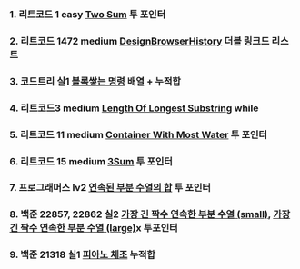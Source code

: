 ### 1. 리트코드 1 easy [Two Sum](https://leetcode.com/problems/two-sum/description/) 투 포인터

### 2. 리트코드 1472 medium [DesignBrowserHistory](https://leetcode.com/problems/design-browser-history/) 더블 링크드 리스트

### 3. 코드트리 실1 [블록쌓는 명령](https://www.codetree.ai/training-field/search/problems/block-stacking-commands/description?page=1&pageSize=20&tier=10%2C11) 배열 + 누적합

### 4. 리트코드3 medium [Length Of Longest Substring](https://leetcode.com/problems/longest-substring-without-repeating-characters/description/) while

### 5. 리트코드 11 medium [Container With Most Water](https://leetcode.com/problems/container-with-most-water/description/) 투 포인터

### 6. 리트코드 15 medium [3Sum](https://leetcode.com/problems/3sum/description/) 투 포인터

### 7. 프로그래머스 lv2 [연속된 부분 수열의 합](https://school.programmers.co.kr/learn/courses/30/lessons/178870) 투 포인터

### 8. 백준 22857, 22862 실2 [가장 긴 짝수 연속한 부분 수열 (small)](https://www.acmicpc.net/problem/22857), [가장 긴 짝수 연속한 부분 수열 (large)](https://www.acmicpc.net/problem/22862)x 투포인터

### 9. 백준 21318 실1 [피아노 체조](https://www.acmicpc.net/problem/21318) 누적합
